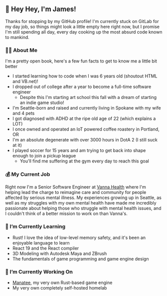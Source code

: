## 👋 Hey Hey, I'm James!

Thanks for stopping by my GitHub profile! I'm currently stuck on GitLab for my day job, so things 
might look a little empty here right now, but I promise I'm still spending all day, every day 
cooking up the most absurd code known to mankind.

### 🙋‍♂️ About Me

I'm a pretty open book, here's a few fun facts to get to know me a little bit better

- I started learning how to code when I was 6 years old (shoutout HTML and VB.net)!
- I dropped out of college after a year to become a full-time software engineer
  - Despite this I'm starting art school this fall with a dream of starting an indie game studio!
- I'm Seattle-born and raised and currently living in Spokane with my wife and 4 pets
- I got diagnosed with ADHD at the ripe old age of 22 (which explains a LOT)
- I once owned and operated an IoT powered coffee roastery in Portland, OR
- I'm an absolute degenerate with over 3000 hours in DotA 2 (I still suck at it)
- I played soccer for 15 years and am trying to get back into shape enough to join a pickup league
  - You'll find me suffering at the gym every day to reach this goal
  
### 💰 My Current Job

Right now I'm a Senior Software Engineer at [Vanna Health](https://www.vanna.health/) where I'm
helping lead the charge to reimagine care and community for people affected by serious mental 
illness. My experiences growing up in Seattle, as well as my struggles with my own mental health have
made me incredibly passionate about helping those who struggle with mental health issues, and I
couldn't think of a better mission to work on than Vanna's.

### 🌱 I’m Currently Learning

- Rust! I love the idea of low-level memory safety, and it's been an enjoyable language to learn
- React 19 and the React compiler
- 3D Modeling with Autodesk Maya and ZBrush
- The fundamentals of game programming and game engine design

### 🔭 I’m Currently Working On

- [Manatee](https://github.com/jrkienle/manatee), my very own Rust-based game engine
- My very own completely self-hosted homelab
